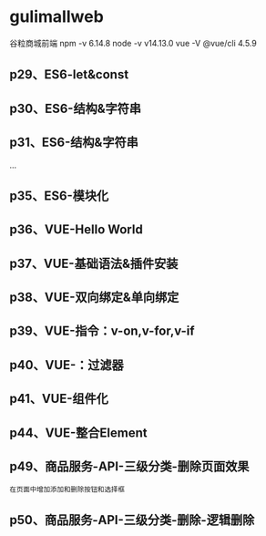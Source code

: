 # gulimallweb
谷粒商城前端
npm -v
6.14.8
node -v
v14.13.0
vue -V
@vue/cli 4.5.9

## p29、ES6-let&const

## p30、ES6-结构&字符串

## p31、ES6-结构&字符串
...
## p35、ES6-模块化

## p36、VUE-Hello World

## p37、VUE-基础语法&插件安装

## p38、VUE-双向绑定&单向绑定

## p39、VUE-指令：v-on,v-for,v-if

## p40、VUE-：过滤器

## p41、VUE-组件化

## p44、VUE-整合Element

## p49、商品服务-API-三级分类-删除页面效果
```
在页面中增加添加和删除按钮和选择框
```

## p50、商品服务-API-三级分类-删除-逻辑删除
```

```


